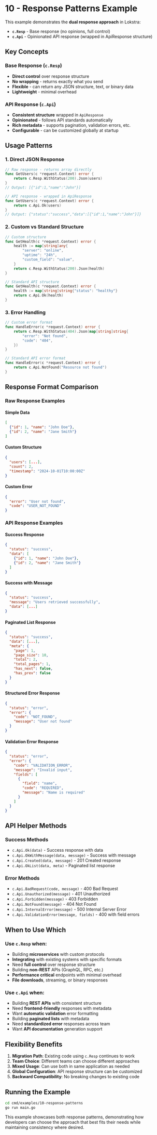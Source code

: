# 10 - Response Patterns Example

This example demonstrates the **dual response approach** in Lokstra:
- **`c.Resp`** - Base response (no opinions, full control)
- **`c.Api`** - Opinionated API response (wrapped in ApiResponse structure)

## Key Concepts

### Base Response (`c.Resp`)
- **Direct control** over response structure
- **No wrapping** - returns exactly what you send
- **Flexible** - can return any JSON structure, text, or binary data
- **Lightweight** - minimal overhead

### API Response (`c.Api`)
- **Consistent structure** wrapped in `ApiResponse`
- **Opinionated** - follows API standards automatically
- **Rich metadata** - supports pagination, validation errors, etc.
- **Configurable** - can be customized globally at startup

## Usage Patterns

### 1. Direct JSON Response
```go
// Raw response - returns array directly
func GetUsers(c *request.Context) error {
    return c.Resp.WithStatus(200).Json(users)
}
// Output: [{"id":1,"name":"John"}]

// API response - wrapped in ApiResponse
func GetUsers(c *request.Context) error {
    return c.Api.Ok(users)
}
// Output: {"status":"success","data":[{"id":1,"name":"John"}]}
```

### 2. Custom vs Standard Structure
```go
// Custom structure
func GetHealth(c *request.Context) error {
    health := map[string]any{
        "server": "online",
        "uptime": "24h",
        "custom_field": "value",
    }
    return c.Resp.WithStatus(200).Json(health)
}

// Standard API structure
func GetHealth(c *request.Context) error {
    health := map[string]string{"status": "healthy"}
    return c.Api.Ok(health)
}
```

### 3. Error Handling
```go
// Custom error format
func HandleError(c *request.Context) error {
    return c.Resp.WithStatus(404).Json(map[string]string{
        "error": "Not found",
        "code": "404",
    })
}

// Standard API error format
func HandleError(c *request.Context) error {
    return c.Api.NotFound("Resource not found")
}
```

## Response Format Comparison

### Raw Response Examples

#### Simple Data
```json
[
  {"id": 1, "name": "John Doe"},
  {"id": 2, "name": "Jane Smith"}
]
```

#### Custom Structure
```json
{
  "users": [...],
  "count": 2,
  "timestamp": "2024-10-01T10:00:00Z"
}
```

#### Custom Error
```json
{
  "error": "User not found",
  "code": "USER_NOT_FOUND"
}
```

### API Response Examples

#### Success Response
```json
{
  "status": "success",
  "data": [
    {"id": 1, "name": "John Doe"},
    {"id": 2, "name": "Jane Smith"}
  ]
}
```

#### Success with Message
```json
{
  "status": "success",
  "message": "Users retrieved successfully",
  "data": [...]
}
```

#### Paginated List Response
```json
{
  "status": "success",
  "data": [...],
  "meta": {
    "page": 1,
    "page_size": 10,
    "total": 2,
    "total_pages": 1,
    "has_next": false,
    "has_prev": false
  }
}
```

#### Structured Error Response
```json
{
  "status": "error",
  "error": {
    "code": "NOT_FOUND",
    "message": "User not found"
  }
}
```

#### Validation Error Response
```json
{
  "status": "error",
  "error": {
    "code": "VALIDATION_ERROR",
    "message": "Invalid input",
    "fields": [
      {
        "field": "name",
        "code": "REQUIRED",
        "message": "Name is required"
      }
    ]
  }
}
```

## API Helper Methods

### Success Methods
- `c.Api.Ok(data)` - Success response with data
- `c.Api.OkWithMessage(data, message)` - Success with message
- `c.Api.Created(data, message)` - 201 Created response
- `c.Api.OkList(data, meta)` - Paginated list response

### Error Methods
- `c.Api.BadRequest(code, message)` - 400 Bad Request
- `c.Api.Unauthorized(message)` - 401 Unauthorized
- `c.Api.Forbidden(message)` - 403 Forbidden
- `c.Api.NotFound(message)` - 404 Not Found
- `c.Api.InternalError(message)` - 500 Internal Server Error
- `c.Api.ValidationError(message, fields)` - 400 with field errors

## When to Use Which

### Use `c.Resp` when:
- Building **microservices** with custom protocols
- **Integrating** with existing systems with specific formats
- Need **full control** over response structure
- Building **non-REST** APIs (GraphQL, RPC, etc.)
- **Performance critical** endpoints with minimal overhead
- **File downloads**, streaming, or binary responses

### Use `c.Api` when:
- Building **REST APIs** with consistent structure
- Need **frontend-friendly** responses with metadata
- Want **automatic validation** error formatting
- Building **paginated lists** with metadata
- Need **standardized error** responses across team
- Want **API documentation** generation support

## Flexibility Benefits

1. **Migration Path**: Existing code using `c.Resp` continues to work
2. **Team Choice**: Different teams can choose different approaches
3. **Mixed Usage**: Can use both in same application as needed
4. **Global Configuration**: API response structure can be customized
5. **Backward Compatibility**: No breaking changes to existing code

## Running the Example

```bash
cd cmd/examples/10-response-patterns
go run main.go
```

This example showcases both response patterns, demonstrating how developers can choose the approach that best fits their needs while maintaining consistency where desired.